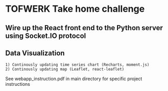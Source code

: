 # TOFWERK Take home challenge

## Wire up the React front end to the Python server using Socket.IO protocol

## Data Visualization
  
    1) Continously updating time series chart (Recharts, moment.js)
    2) Continously updating map (Leaflet, react-leaflet)

See webapp_instruction.pdf in main directory for specific project instructions
